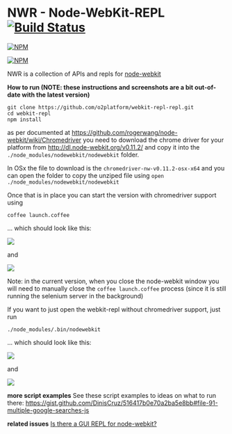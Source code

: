 NWR - Node-WebKit-REPL [![Build Status](git )](https://travis-ci.org/o2platform/nwr)
==========

[![NPM](https://nodei.co/npm/nwr.png)](https://nodei.co/npm/nwr/)

[![NPM](https://nodei.co/npm-dl/nwr.png)](https://nodei.co/npm/nwr/)

NWR is a collection of APIs and repls for [node-webkit](https://github.com/rogerwang/node-webkit)

**How to run (NOTE: these instructions and screenshots are a bit out-of-date with the latest version)**

```
git clone https://github.com/o2platform/webkit-repl-repl.git
cd webkit-repl
npm install 
```
as per documented at https://github.com/rogerwang/node-webkit/wiki/Chromedriver you need to download the chrome driver for your platform 
from http://dl.node-webkit.org/v0.11.2/ and copy it into the ```./node_modules/nodewebkit/nodewebkit``` folder.

In OSx the file to download is the ```chromedriver-nw-v0.11.2-osx-x64``` and you can open the folder to copy the unziped file using ```open ./node_modules/nodewebkit/nodewebkit```

Once that is in place you can start the version with chromedriver support using
```
coffee launch.coffee
```

... which should look like this:

![](https://cloud.githubusercontent.com/assets/656739/5246747/2af2d01c-7964-11e4-8747-3bdac1bda247.png)

and 

![](https://cloud.githubusercontent.com/assets/656739/5246763/60e65c2a-7964-11e4-8104-eaaa880d0460.png)

Note: in the current version, when you close the node-webkit window you will need to manually close the ```coffee launch.coffee``` process (since it is still running the
selenium server in the background)

If you want to just open the webkit-repl without chromedriver support, just run

```
./node_modules/.bin/nodewebkit 
```

... which should look like this:

![](https://cloud.githubusercontent.com/assets/656739/5246790/a68089ae-7964-11e4-9f0f-175cf9c3bc9c.png)

and

![](https://cloud.githubusercontent.com/assets/656739/5246824/e7fd8814-7964-11e4-8da4-8741b591885f.png)


**more script examples**
See these script examples to ideas on what to run there:  https://gist.github.com/DinisCruz/516417b0e70a2ba5e8bb#file-91-multiple-google-searches-js

**related issues**
[Is there a GUI REPL for node-webkit?](https://github.com/rogerwang/node-webkit/issues/2702)

